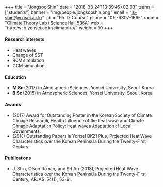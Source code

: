 ﻿+++
title = "Jongsoo Shin"
date = "2018-03-24T13:39:46+02:00"
teams = ["students"]
banner = "img/people/jongsooshin.png"
email = "js-shin@yonsei.ac.kr"
job = "Ph. D. Course"
phone = "010-6307-1666"
room = "Climate Theory Lab / Science Hall 536A"
web = "http:/web.yonsei.ac.kr/climatelab/"
weight = 30
+++

#### Research interests
+ Heat waves
+ Change of SST
+ RCM simulation
+ GCM simulation

#### Education
 + **M.Sc** (2017) in Atmospheric Sciences, Yonsei University, Seoul, Korea
 + **B.Sc** (2015) in Atmospheric Sciences, Yonsei University, Seoul, Korea

#### Awards
 + (2017) Award for Outstanding Poster in the Korean Society of Climate Chnage Research, Health Influence of the heat wave and Climate Chnage Adaptation Policy: Heat waves Adaptation of Local Governments.
 + (2018) Outstanding Papers in Yonsei BK21 Plus, Projected Heat Wave Characteristics over the Korean Peninsula During the Twenty-First Century.


#### Publications
+ J. Shin, Olson Roman, and S-I An (2018), Projected Heat Wave Characteristics over the Korean Peninsula During the Twenty-First Century, APJAS. 54(1), 53-61.
